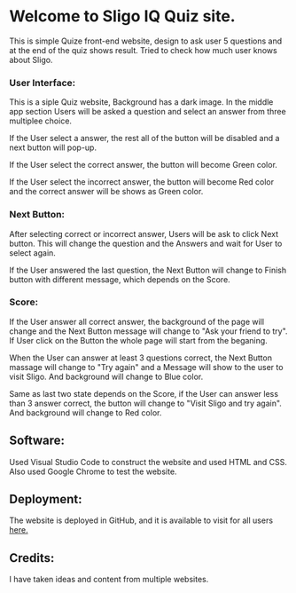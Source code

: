 # Welcome to Sligo IQ Quiz site.

This is simple Quize front-end website, design to ask user 5 questions and at the end of the quiz shows result. Tried to check how much user knows about Sligo.

### User Interface:

This is a siple Quiz website, Background has a dark image. In the middle app section Users will be asked a question and select an answer from three multiplee choice.

If the User select a answer, the rest all of the button will be disabled and a next button will pop-up.

If the User select the correct answer, the button will become Green color.

If the User select the incorrect answer, the button will become Red color and the correct answer will be shows as Green color.

### Next Button:

After selecting correct or incorrect answer, Users will be ask to click Next button. This will change the question and the Answers and wait for User to select again.

If the User answered the last question, the Next Button will change to Finish button with different message, which depends on the Score.

### Score:

If the User answer all correct answer, the background of the page will change and the Next Button message will change to "Ask your friend to try". If User click on the Button the whole page will start from the beganing. 

When the User can answer at least 3 questions correct, the Next Button massage will change to "Try again" and a Message will show to the user to visit Sligo. And background will change to Blue color.

Same as last two state depends on the Score, if the User can answer less than 3 answer correct, the button will change to "Visit Sligo and try again". And background will change to Red color.

## Software:
Used Visual Studio Code to construct the website and used HTML and CSS. Also used Google Chrome to test the website.

## Deployment:
The website is deployed in GitHub, and it is available to visit for all users [here.](https://mnalrashid.github.io/Portfolio-Project-2/)

## Credits:
I have taken ideas and content from multiple websites.

